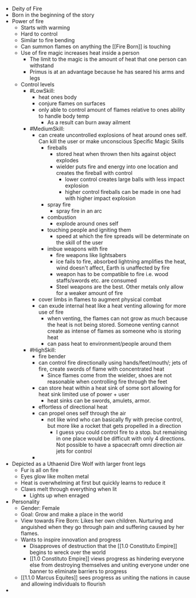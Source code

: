 - Deity of Fire
- Born in the beginning of the story
- Power of fire
	- Starts with warming
	- Hard to control
	- Similar to fire bending
	- Can summon flames on anything the [[Fire Born]] is touching
	- Use of fire magic increases heat inside a person
		- The limit to the magic is the amount of heat that one person can withstand
		- Primus is at an advantage because he has seared his arms and legs
	- Control levels
		- #LowSkill:
			- heat ones body
			- conjure flames on surfaces
			- only able to control amount of flames relative to ones ability to handle body temp
				- As a result can burn away ailment
		- #MediumSkill:
			- can create uncontrolled explosions of heat around ones self. Can kill the user or make unconscious
			Specific Magic Skills
				- fireballs
					- stored heat when thrown then hits against object explodes
					- wielder puts fire and energy into one location and creates the fireball with control
						- lower control creates large balls with less impact explosion
						- higher control fireballs can be made in one had with higher impact explosion
				- spray fire
					- spray fire in an arc
				- combustion
					- explode around ones self
				- touching people and igniting them
					- speed at which the fire spreads will be determinate on the skill of the user
				- imbue weapons with fire
					- fire weapons like lightsabers
					- ice fails to fire, absorbed lightning amplifies the heat, wind doesn't affect, Earth is unaffected by fire
					- weapon has to be compatible to fire i.e. wood staffs/swords etc. are consumed
					- Steel weapons are the best. Other metals only allow for a weaker amount of fire
			- cover limbs in flames to augment physical combat
			- can exude internal heat like a heat venting allowing for more use of fire
				- when venting, the flames can not grow as much because the heat is not being stored. Someone venting cannot create as intense of flames as someone who is storing heat
				- can pass heat to environment/people around them
		- #HighSkill:
			- fire bender
			- can control fire directionally using hands/feet/mouth/; jets of fire, create swords of flame with concentrated heat
				- Since flames come from the wielder, shoes are not reasonable when controlling fire through the feet
			- can store heat within a heat sink of some sort allowing for heat sink limited use of power + user
				- heat sinks can be swords, amulets, armor.
			- effortless of directional heat
			- can propel ones self through the air
				- not like wind who can basically fly with precise control, but more like a rocket that gets propelled in a direction
					- I guess you could control fire to a stop. but remaining in one place would be difficult with only 4 directions. Not possible to have a spacecraft omni direction air jets for control
			- 
- Depicted as a Uthaenid Dire Wolf with larger front legs
	- Fur is all on fire
	- Eyes glow like molten metal
	- Heat is overwhelming at first but quickly learns to reduce it
	- Claws melt through everything when lit
		- Lights up when enraged
- Personality
	- Gender: Female
	- Goal: Grow and make a place in the world
	- View towards Fire Born: Likes her own children. Nurturing and anguished when they go through pain and suffering caused by her flames.
	- Wants to inspire innovation and progress
		- Disapproves of destruction that the [[1.0 Constituto Empire]] begins to wreck over the world
		- [[1.0 Constituto Empire]] views progress as hindering everyone else from destroying themselves and uniting everyone under one banner to eliminate barriers to progress
	- [[1.1.0 Marcus Equites]] sees progress as uniting the nations in cause and allowing individuals to flourish
- 